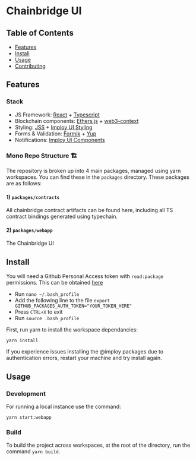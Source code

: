 # Chainbridge UI

## Table of Contents

- [Features](#features)
- [Install](#install)
- [Usage](#usage)
- [Contributing](#contributing)
<!-- - [License](#license) -->

## Features

### Stack

- JS Framework: [React](https://github.com/facebook/react) + [Typescript](https://github.com/microsoft/TypeScript)
- Blockchain components: [Ethers.js](https://github.com/ethers-io/ethers.js/) + [web3-context](https://github.com/chainsafe/web3-context)
- Styling: [JSS](https://cssinjs.org/?v=v10.0.3) + [Imploy UI Styling](https://github.com/imploy/ui/packages/common-themes/)
- Forms & Validation: [Formik](https://jaredpalmer.com/formik) + [Yup](https://github.com/jquense/yup)
- Notifications: [Imploy UI Components](https://github.com/imploy/ui/packages/common-components/)

### Mono Repo Structure 🏗

The repository is broken up into 4 main packages, managed using yarn workspaces. You can find these in the `packages` directory. These packages are as follows:

#### 1\) **`packages/contracts`**

All chainbridge contract artifacts can be found here, including all TS contract bindings generated using typechain.

#### 2\) **`packages/webapp`**

The Chainbridge UI

## Install

You will need a Github Personal Access token with `read:package` permissions. This can be obtained [here](https://github.com/settings/tokens)

- Run `nano ~/.bash_profile`
- Add the following line to the file `export GITHUB_PACKAGES_AUTH_TOKEN="YOUR_TOKEN_HERE"`
- Press `CTRL+X` to exit
- Run `source .bash_profile`

First, run yarn to install the workspace dependancies:

```
yarn install
```

If you experience issues installing the @imploy packages due to authentication errors, restart your machine and try install again.

## Usage

### Development

For running a local instance use the command:

```
yarn start:webapp
```

### Build

To build the project across workspaces, at the root of the directory, run the command `yarn build`.
